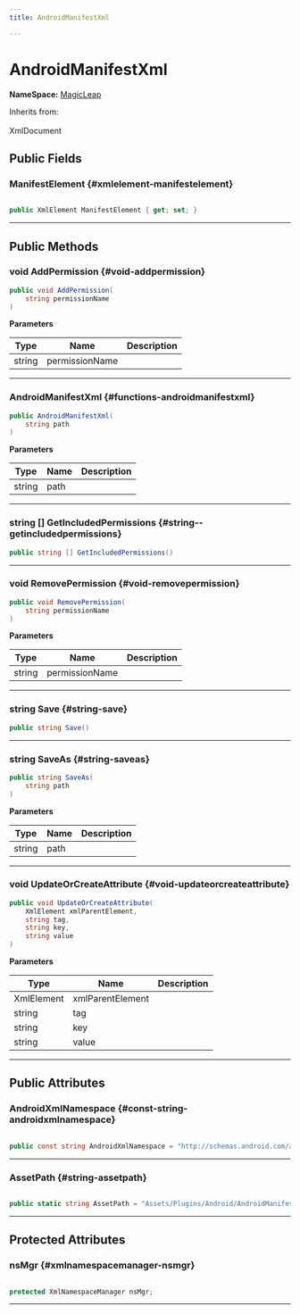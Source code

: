```yaml
---
title: AndroidManifestXml

---
```


# AndroidManifestXml



**NameSpace:** 
[MagicLeap](/unity-api/api/UnityEditor.XR.MagicLeap/UnityEditor.XR.MagicLeap.md) 





Inherits from: <br></br>XmlDocument




## Public Fields

### ManifestElement {#xmlelement-manifestelement}

```csharp

public XmlElement ManifestElement { get; set; }

```






-----------

## Public Methods

### void AddPermission {#void-addpermission}

```csharp
public void AddPermission(
    string permissionName
)
```


**Parameters**

| Type | Name  | Description  | 
|--|--|--|
| string |permissionName||






-----------

###  AndroidManifestXml {#functions-androidmanifestxml}

```csharp
public AndroidManifestXml(
    string path
)
```


**Parameters**

| Type | Name  | Description  | 
|--|--|--|
| string |path||






-----------

### string [] GetIncludedPermissions {#string--getincludedpermissions}

```csharp
public string [] GetIncludedPermissions()
```






-----------

### void RemovePermission {#void-removepermission}

```csharp
public void RemovePermission(
    string permissionName
)
```


**Parameters**

| Type | Name  | Description  | 
|--|--|--|
| string |permissionName||






-----------

### string Save {#string-save}

```csharp
public string Save()
```






-----------

### string SaveAs {#string-saveas}

```csharp
public string SaveAs(
    string path
)
```


**Parameters**

| Type | Name  | Description  | 
|--|--|--|
| string |path||






-----------

### void UpdateOrCreateAttribute {#void-updateorcreateattribute}

```csharp
public void UpdateOrCreateAttribute(
    XmlElement xmlParentElement,
    string tag,
    string key,
    string value
)
```


**Parameters**

| Type | Name  | Description  | 
|--|--|--|
| XmlElement |xmlParentElement||
| string |tag||
| string |key||
| string |value||






-----------

## Public Attributes

### AndroidXmlNamespace {#const-string-androidxmlnamespace}

```csharp

public const string AndroidXmlNamespace = "http://schemas.android.com/apk/res/android";

```






-----------

### AssetPath {#string-assetpath}

```csharp

public static string AssetPath = "Assets/Plugins/Android/AndroidManifest.xml";

```






-----------

## Protected Attributes

### nsMgr {#xmlnamespacemanager-nsmgr}

```csharp

protected XmlNamespaceManager nsMgr;

```






-----------

